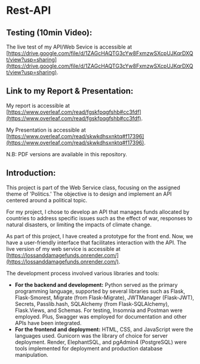 # Rest-API 

## Testing (10min Video): 
The live test of my API/Web Sevice is accessible at [https://drive.google.com/file/d/1ZAGcHAQTG3cYw8FxmzwSXcpUJKqrDXQt/view?usp=sharing](https://drive.google.com/file/d/1ZAGcHAQTG3cYw8FxmzwSXcpUJKqrDXQt/view?usp=sharing).

## Link to my Report & Presentation: 
My report is accessible at [https://www.overleaf.com/read/fgskfpqgfshb#cc3fdf](https://www.overleaf.com/read/fgskfpqgfshb#cc3fdf).

My Presentation is accessible at [https://www.overleaf.com/read/skwkdhsxnktq#f17396](https://www.overleaf.com/read/skwkdhsxnktq#f17396).

N.B: PDF versions are available in this repository. 

## Introduction: 
This project is part of the Web Service class, focusing on the assigned theme of 'Politics.' The objective is to design and implement an API centered around a political topic.

For my project, I chose to develop an API that manages funds allocated by countries to address specific issues such as the effect of war, responses to natural disasters, or limiting the impacts of climate change.

As part of this project, I have created a prototype for the front end. Now, we have a user-friendly interface that facilitates interaction with the API. The live version of my web service is accessible at [https://lossanddamagefunds.onrender.com/](https://lossanddamagefunds.onrender.com/).

The development process involved various libraries and tools:

- **For the backend and development:** Python served as the primary programming language, supported by several libraries such as Flask, Flask-Smorest, Migrate (from Flask-Migrate), JWTManager (Flask-JWT), Secrets, Passlib.hash, SQLAlchemy (from Flask-SQLAlchemy), Flask.Views, and Schemas. For testing, Insomnia and Postman were employed. Plus, Swagger was employed for documentation and other APIs have been integrated.
- **For the frontend and deployment:** HTML, CSS, and JavaScript were the languages used. Gunicorn was the library of choice for server deployment. Render, ElephantSQL, and pgAdmin4 (PostgreSQL) were tools implemented for deployment and production database manipulation.
